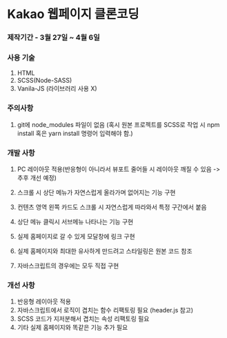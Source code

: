 # Kakao 웹페이지 클론코딩

### 제작기간 - 3월 27일 ~ 4월 6일
### 사용 기술
1. HTML
2. SCSS(Node-SASS)
3. Vanila-JS (라이브러리 사용 X)

### 주의사항
1. git에 node_modules 파일이 없음 (혹시 원본 프로젝트를 SCSS로 작업 시 npm install 혹은 yarn install 명령어 입력해야 함.)

### 개발 사항
1. PC 레이아웃 적용(반응형이 아니라서 뷰포트 줄어들 시 레이아웃 깨질 수 있음 -> 추후 개선 예정)

2. 스크롤 시 상단 메뉴가 자연스럽게 올라가며 없어지는 기능 구현

3. 컨텐츠 영역 왼쪽 카드도 스크롤 시 자연스럽게 따라와서 특정 구간에서 붙음

4. 상단 메뉴 클릭시 서브메뉴 나타나는 기능 구현

5. 실제 홈페이지로 갈 수 있게 모달창에 링크 구현

6. 실제 홈페이지와 최대한 유사하게 만드려고 스타일링은 원본 코드 참조

7. 자바스크립트의 경우에는 모두 직접 구현

### 개선 사항
1. 반응형 레이아웃 적용
2. 자바스크립트에서 로직이 겹치는 함수 리팩토링 필요 (header.js 참고)
3. SCSS 코드가 지저분해서 겹치는 속성 리팩토링 필요
4. 기타 실제 홈페이지와 똑같은 기능 추가 필요